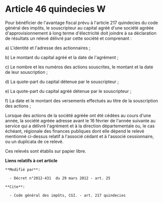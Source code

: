 # Article 46 quindecies W

Pour bénéficier de l'avantage fiscal prévu à l'article 217 quindecies du code général des impôts, le souscripteur au capital
agréé d'une société agréée d'approvisionnement à long terme d'électricité doit joindre à sa déclaration de résultats un
relevé délivré par cette société et comprenant : 

a) L'identité et l'adresse des actionnaires ; 

b) Le montant du capital agréé et la date de l'agrément ; 

c) Le nombre et les numéros des actions souscrites, le montant et la date de leur souscription ; 

d) La quote-part du capital détenue par le souscripteur ; 

e) La quote-part du capital agréé détenue par le souscripteur ; 

f) La date et le montant des versements effectués au titre de la souscription des actions ; 

Lorsque des actions de la société agréée ont été cédées au cours d'une année, la société agréée adresse avant le 16 février
de l'année suivante au service qui a délivré l'agrément et à la   direction départementale ou, le cas échéant, régionale des
finances publiques dont elle dépend le relevé mentionné ci-dessus relatif à l'associé cédant et à l'associé cessionnaire, ou
un duplicata de ce relevé. 

Ces relevés sont établis sur papier libre.

**Liens relatifs à cet article**

	**Modifié par**:

	  - Décret n°2012-431  du 29 mars 2012 - art. 25

	**Cite**:

	  - Code général des impôts, CGI. - art. 217 quindecies
